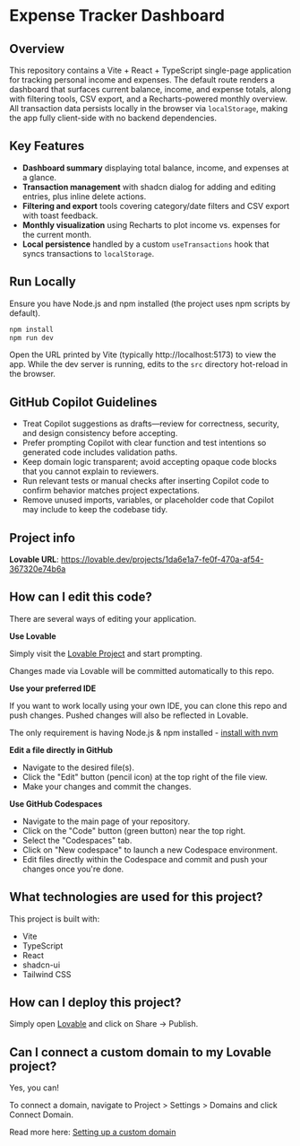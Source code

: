 # Expense Tracker Dashboard

## Overview

This repository contains a Vite + React + TypeScript single-page application for tracking personal income and expenses. The default route renders a dashboard that surfaces current balance, income, and expense totals, along with filtering tools, CSV export, and a Recharts-powered monthly overview. All transaction data persists locally in the browser via `localStorage`, making the app fully client-side with no backend dependencies.

## Key Features

- **Dashboard summary** displaying total balance, income, and expenses at a glance.
- **Transaction management** with shadcn dialog for adding and editing entries, plus inline delete actions.
- **Filtering and export** tools covering category/date filters and CSV export with toast feedback.
- **Monthly visualization** using Recharts to plot income vs. expenses for the current month.
- **Local persistence** handled by a custom `useTransactions` hook that syncs transactions to `localStorage`.

## Run Locally

Ensure you have Node.js and npm installed (the project uses npm scripts by default).

```sh
npm install
npm run dev
```

Open the URL printed by Vite (typically http://localhost:5173) to view the app. While the dev server is running, edits to the `src` directory hot-reload in the browser.

## GitHub Copilot Guidelines

- Treat Copilot suggestions as drafts—review for correctness, security, and design consistency before accepting.
- Prefer prompting Copilot with clear function and test intentions so generated code includes validation paths.
- Keep domain logic transparent; avoid accepting opaque code blocks that you cannot explain to reviewers.
- Run relevant tests or manual checks after inserting Copilot code to confirm behavior matches project expectations.
- Remove unused imports, variables, or placeholder code that Copilot may include to keep the codebase tidy.

## Project info

**Lovable URL**: https://lovable.dev/projects/1da6e1a7-fe0f-470a-af54-367320e74b6a

## How can I edit this code?

There are several ways of editing your application.

**Use Lovable**

Simply visit the [Lovable Project](https://lovable.dev/projects/1da6e1a7-fe0f-470a-af54-367320e74b6a) and start prompting.

Changes made via Lovable will be committed automatically to this repo.

**Use your preferred IDE**

If you want to work locally using your own IDE, you can clone this repo and push changes. Pushed changes will also be reflected in Lovable.

The only requirement is having Node.js & npm installed - [install with nvm](https://github.com/nvm-sh/nvm#installing-and-updating)

**Edit a file directly in GitHub**

- Navigate to the desired file(s).
- Click the "Edit" button (pencil icon) at the top right of the file view.
- Make your changes and commit the changes.

**Use GitHub Codespaces**

- Navigate to the main page of your repository.
- Click on the "Code" button (green button) near the top right.
- Select the "Codespaces" tab.
- Click on "New codespace" to launch a new Codespace environment.
- Edit files directly within the Codespace and commit and push your changes once you're done.

## What technologies are used for this project?

This project is built with:

- Vite
- TypeScript
- React
- shadcn-ui
- Tailwind CSS

## How can I deploy this project?

Simply open [Lovable](https://lovable.dev/projects/1da6e1a7-fe0f-470a-af54-367320e74b6a) and click on Share -> Publish.

## Can I connect a custom domain to my Lovable project?

Yes, you can!

To connect a domain, navigate to Project > Settings > Domains and click Connect Domain.

Read more here: [Setting up a custom domain](https://docs.lovable.dev/features/custom-domain#custom-domain)

